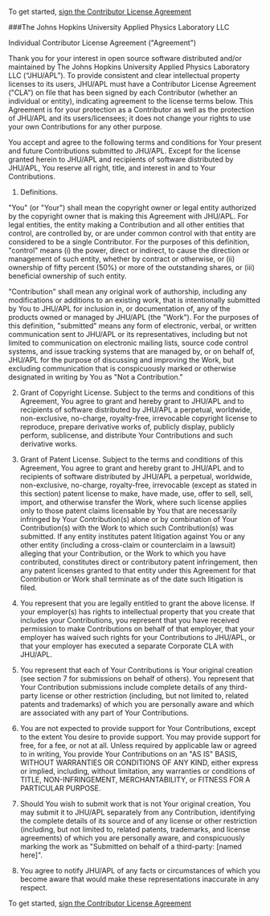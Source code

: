 To get started, [sign the Contributor License Agreement](https://www.clahub.com/agreements/jhuapl-boss/intern)


###The Johns Hopkins University Applied Physics Laboratory LLC

Individual Contributor License Agreement ("Agreement")

Thank you for your interest in open source software distributed and/or maintained by The Johns Hopkins University Applied Physics Laboratory LLC (“JHU/APL”).  To provide consistent and clear intellectual property licenses to its users, JHU/APL must have a Contributor License Agreement ("CLA") on file that has been signed by each Contributor (whether an individual or entity), indicating agreement to the license terms below.  This Agreement is for your protection as a Contributor as well as the protection of JHU/APL and its users/licensees; it does not change your rights to use your own Contributions for any other purpose.

You accept and agree to the following terms and conditions for Your present and future Contributions submitted to JHU/APL.  Except for the license granted herein to JHU/APL and recipients of software distributed by JHU/APL, You reserve all right, title, and interest in and to Your Contributions.

1.  Definitions.

 "You" (or "Your") shall mean the copyright owner or legal entity authorized by the copyright owner that is making this Agreement with JHU/APL.  For legal entities, the entity making a Contribution and all other entities that control, are controlled by, or are under common control with that entity are considered to be a single Contributor.  For the purposes of this definition, "control" means (i) the power, direct or indirect, to cause the direction or management of such entity, whether by contract or otherwise, or (ii) ownership of fifty percent (50%) or more of the outstanding shares, or (iii) beneficial ownership of such entity.

 "Contribution" shall mean any original work of authorship, including any modifications or additions to an existing work, that is intentionally submitted by You to JHU/APL for inclusion in, or documentation of, any of the products owned or managed by JHU/APL (the "Work").  For the purposes of this definition, "submitted" means any form of electronic, verbal, or written communication sent to JHU/APL or its representatives, including but not limited to communication on electronic mailing lists, source code control systems, and issue tracking systems that are managed by, or on behalf of, JHU/APL for the purpose of discussing and improving the Work, but excluding communication that is conspicuously marked or otherwise designated in writing by You as "Not a Contribution."

2.  Grant of Copyright License.  Subject to the terms and conditions of this Agreement, You agree to grant and hereby grant to JHU/APL and to recipients of software distributed by JHU/APL a perpetual, worldwide, non-exclusive, no-charge, royalty-free, irrevocable copyright license to reproduce, prepare derivative works of, publicly display, publicly perform, sublicense, and distribute Your Contributions and such derivative works.

3.  Grant of Patent License.  Subject to the terms and conditions of this Agreement, You agree to grant and hereby grant to JHU/APL and to recipients of software distributed by JHU/APL a perpetual, worldwide, non-exclusive, no-charge, royalty-free, irrevocable (except as stated in this section) patent license to make, have made, use, offer to sell, sell, import, and otherwise transfer the Work, where such license applies only to those patent claims licensable by You that are necessarily infringed by Your Contribution(s) alone or by combination of Your Contribution(s) with the Work to which such Contribution(s) was submitted.  If any entity institutes patent litigation against You or any other entity (including a cross-claim or counterclaim in a lawsuit) alleging that your Contribution, or the Work to which you have contributed, constitutes direct or contributory patent infringement, then any patent licenses granted to that entity under this Agreement for that Contribution or Work shall terminate as of the date such litigation is filed.

4.  You represent that you are legally entitled to grant the above license.  If your employer(s) has rights to intellectual property that you create that includes your Contributions, you represent that you have received permission to make Contributions on behalf of that employer, that your employer has waived such rights for your Contributions to JHU/APL, or that your employer has executed a separate Corporate CLA with JHU/APL.

5.  You represent that each of Your Contributions is Your original creation (see section 7 for submissions on behalf of others).  You represent that Your Contribution submissions include complete details of any third-party license or other restriction (including, but not limited to, related patents and trademarks) of which you are personally aware and which are associated with any part of Your Contributions.

6.  You are not expected to provide support for Your Contributions, except to the extent You desire to provide support.  You may provide support for free, for a fee, or not at all.  Unless required by applicable law or agreed to in writing, You provide Your Contributions on an "AS IS" BASIS, WITHOUT WARRANTIES OR CONDITIONS OF ANY KIND, either express or implied, including, without limitation, any warranties or conditions of TITLE, NON-INFRINGEMENT, MERCHANTABILITY, or FITNESS FOR A PARTICULAR PURPOSE.

7.  Should You wish to submit work that is not Your original creation, You may submit it to JHU/APL separately from any Contribution, identifying the complete details of its source and of any license or other restriction (including, but not limited to, related patents, trademarks, and license agreements) of which you are personally aware, and conspicuously marking the work as "Submitted on behalf of a third-party: [named here]".

8.  You agree to notify JHU/APL of any facts or circumstances of which you become aware that would make these representations inaccurate in any respect.


To get started, [sign the Contributor License Agreement](https://www.clahub.com/agreements/jhuapl-boss/intern)
